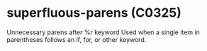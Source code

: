 # superfluous-parens (C0325)

Unnecessary parens after %r keyword Used when a single item in
parentheses follows an if, for, or other keyword.

